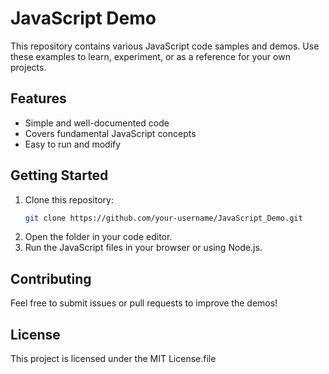 # JavaScript Demo

This repository contains various JavaScript code samples and demos. Use these examples to learn, experiment, or as a reference for your own projects.

## Features

- Simple and well-documented code
- Covers fundamental JavaScript concepts
- Easy to run and modify

## Getting Started

1. Clone this repository:
    ```bash
    git clone https://github.com/your-username/JavaScript_Demo.git
    ```
2. Open the folder in your code editor.
3. Run the JavaScript files in your browser or using Node.js.

## Contributing

Feel free to submit issues or pull requests to improve the demos!

## License

This project is licensed under the MIT License.file